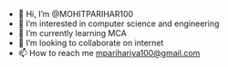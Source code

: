 - 👋 Hi, I’m @MOHITPARIHAR100
- 👀 I’m interested in computer science and engineering 
- 🌱 I’m currently learning MCA 
- 💞️ I’m looking to collaborate on internet 
- 📫 How to reach me mparihariya100@gmail.com

<!---
MOHITPARIHAR100/MOHITPARIHAR100 is a ✨ special ✨ repository because its `README.md` (this file) appears on your GitHub profile.
You can click the Preview link to take a look at your changes.
--->
